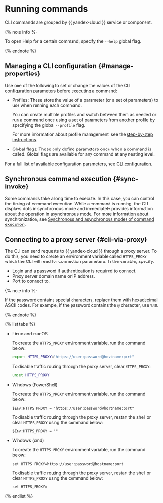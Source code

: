 # Running commands

CLI commands are grouped by {{ yandex-cloud }} service or component.

{% note info %}

To open Help for a certain command, specify the `--help` global flag.

{% endnote %}

## Managing a CLI configuration {#manage-properties}

Use one of the following to set or change the values of the CLI configuration parameters before executing a command:

- Profiles: These store the value of a parameter (or a set of parameters) to use when running each command.

   You can create multiple profiles and switch between them as needed or run a command once using a set of parameters from another profile by specifying the global `--profile` flag.

   For more information about profile management, see the [step-by-step instructions](../operations/index.md#profile).
- Global flags: These only define parameters once when a command is called. Global flags are available for any command at any nesting level.

For a full list of available configuration parameters, see [CLI configuration](core-properties.md).

## Synchronous command execution {#sync-invoke}

Some commands take a long time to execute. In this case, you can control the timing of command execution.
While a command is running, the CLI displays dots in synchronous mode and immediately provides information about the operation in asynchronous mode. For more information about synchronization, see [Synchronous and asynchronous modes of command execution](mode.md).

## Connecting to a proxy server {#cli-via-proxy}

The CLI can send requests to {{ yandex-cloud }} through a proxy server. To do this, you need to create an environment variable called `HTTPS_PROXY` which the CLI will read for connection parameters. In the variable, specify:

* Login and a password if authentication is required to connect.
* Proxy server domain name or IP address.
* Port to connect to.

{% note info %}

If the password contains special characters, replace them with hexadecimal ASCII codes. For example, if the password contains the `@` character, use `%40`.

{% endnote %}

{% list tabs %}

- Linux and macOS

   To create the `HTTPS_PROXY` environment variable, run the command below:

   ```bash
   export HTTPS_PROXY="https://user:password@hostname:port"
   ```

   To disable traffic routing through the proxy server, clear `HTTPS_PROXY`:

   ```bash
   unset HTTPS_PROXY
   ```

- Windows (PowerShell)

   To create the `HTTPS_PROXY` environment variable, run the command below:

   ```
   $Env:HTTPS_PROXY = "https://user:password@hostname:port"
   ```

   To disable traffic routing through the proxy server, restart the shell or clear `HTTPS_PROXY` using the command below:

   ```
   $Env:HTTPS_PROXY = ""
   ```

- Windows (cmd)

   To create the `HTTPS_PROXY` environment variable, run the command below:

   ```
   set HTTPS_PROXY=https://user:password@hostname:port
   ```

   To disable traffic routing through the proxy server, restart the shell or clear `HTTPS_PROXY` using the command below:

   ```
   set HTTPS_PROXY=
   ```

{% endlist %}
